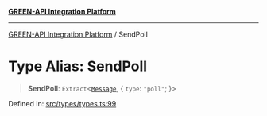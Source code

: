 [**GREEN-API Integration Platform**](../README.md)

***

[GREEN-API Integration Platform](../globals.md) / SendPoll

# Type Alias: SendPoll

> **SendPoll**: `Extract`\<[`Message`](Message.md), \{ `type`: `"poll"`; \}\>

Defined in: [src/types/types.ts:99](https://github.com/green-api/greenapi-integration/blob/0c6468d26acd573ad1def9f01a1af819fb76eb31/src/types/types.ts#L99)
